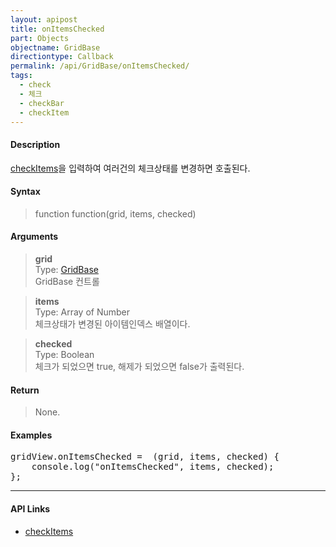 ```yaml
---
layout: apipost
title: onItemsChecked
part: Objects
objectname: GridBase
directiontype: Callback
permalink: /api/GridBase/onItemsChecked/
tags:
  - check
  - 체크
  - checkBar
  - checkItem
---
```



#### Description

 [checkItems](/api/GridBase/checkItems/)을 입력하여 여러건의 체크상태를 변경하면 호출된다.  

#### Syntax

> function function(grid, items, checked)  

#### Arguments

> **grid**  
> Type: [GridBase](/api/GridBase/)  
> GridBase 컨트롤  

> **items**  
> Type: Array of Number  
> 체크상태가 변경된 아이템인덱스 배열이다.  

> **checked**  
> Type: Boolean  
> 체크가 되었으면 true, 해제가 되었으면 false가 출력된다.  

#### Return

> None.

#### Examples 

<pre class="prettyprint">
gridView.onItemsChecked =  (grid, items, checked) {
    console.log("onItemsChecked", items, checked);
};
</pre>

---

#### API Links

* [checkItems](/api/GridBase/checkItems)